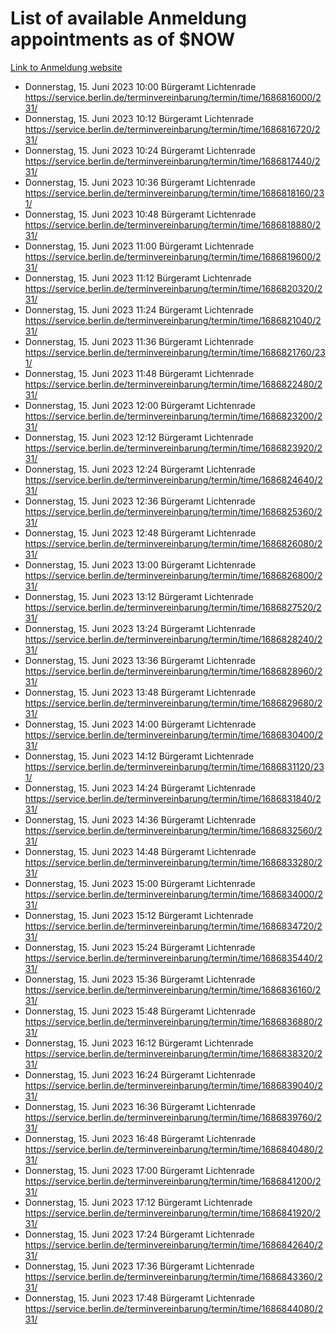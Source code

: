 # List of available Anmeldung appointments as of $NOW
[Link to Anmeldung website](https://service.berlin.de/terminvereinbarung/termin/tag.php?termin=1&anliegen[]=120686&dienstleisterlist=122210,122217,327316,122219,327312,122227,327314,122231,327346,122243,327348,122254,122252,329742,122260,329745,122262,329748,122271,327278,122273,327274,122277,327276,330436,122280,327294,122282,327290,122284,327292,122291,327270,122285,327266,122286,327264,122296,327268,150230,329760,122297,327286,122294,327284,122312,329763,122314,329775,122304,327330,122311,327334,122309,327332,317869,122281,327352,122279,329772,122283,122276,327324,122274,327326,122267,329766,122246,327318,122251,327320,122257,327322,122208,327298,122226,327300&herkunft=http%3A%2F%2Fservice.berlin.de%2Fdienstleistung%2F120686%2F)
- Donnerstag, 15. Juni 2023 10:00 Bürgeramt Lichtenrade https://service.berlin.de/terminvereinbarung/termin/time/1686816000/231/
- Donnerstag, 15. Juni 2023 10:12 Bürgeramt Lichtenrade https://service.berlin.de/terminvereinbarung/termin/time/1686816720/231/
- Donnerstag, 15. Juni 2023 10:24 Bürgeramt Lichtenrade https://service.berlin.de/terminvereinbarung/termin/time/1686817440/231/
- Donnerstag, 15. Juni 2023 10:36 Bürgeramt Lichtenrade https://service.berlin.de/terminvereinbarung/termin/time/1686818160/231/
- Donnerstag, 15. Juni 2023 10:48 Bürgeramt Lichtenrade https://service.berlin.de/terminvereinbarung/termin/time/1686818880/231/
- Donnerstag, 15. Juni 2023 11:00 Bürgeramt Lichtenrade https://service.berlin.de/terminvereinbarung/termin/time/1686819600/231/
- Donnerstag, 15. Juni 2023 11:12 Bürgeramt Lichtenrade https://service.berlin.de/terminvereinbarung/termin/time/1686820320/231/
- Donnerstag, 15. Juni 2023 11:24 Bürgeramt Lichtenrade https://service.berlin.de/terminvereinbarung/termin/time/1686821040/231/
- Donnerstag, 15. Juni 2023 11:36 Bürgeramt Lichtenrade https://service.berlin.de/terminvereinbarung/termin/time/1686821760/231/
- Donnerstag, 15. Juni 2023 11:48 Bürgeramt Lichtenrade https://service.berlin.de/terminvereinbarung/termin/time/1686822480/231/
- Donnerstag, 15. Juni 2023 12:00 Bürgeramt Lichtenrade https://service.berlin.de/terminvereinbarung/termin/time/1686823200/231/
- Donnerstag, 15. Juni 2023 12:12 Bürgeramt Lichtenrade https://service.berlin.de/terminvereinbarung/termin/time/1686823920/231/
- Donnerstag, 15. Juni 2023 12:24 Bürgeramt Lichtenrade https://service.berlin.de/terminvereinbarung/termin/time/1686824640/231/
- Donnerstag, 15. Juni 2023 12:36 Bürgeramt Lichtenrade https://service.berlin.de/terminvereinbarung/termin/time/1686825360/231/
- Donnerstag, 15. Juni 2023 12:48 Bürgeramt Lichtenrade https://service.berlin.de/terminvereinbarung/termin/time/1686826080/231/
- Donnerstag, 15. Juni 2023 13:00 Bürgeramt Lichtenrade https://service.berlin.de/terminvereinbarung/termin/time/1686826800/231/
- Donnerstag, 15. Juni 2023 13:12 Bürgeramt Lichtenrade https://service.berlin.de/terminvereinbarung/termin/time/1686827520/231/
- Donnerstag, 15. Juni 2023 13:24 Bürgeramt Lichtenrade https://service.berlin.de/terminvereinbarung/termin/time/1686828240/231/
- Donnerstag, 15. Juni 2023 13:36 Bürgeramt Lichtenrade https://service.berlin.de/terminvereinbarung/termin/time/1686828960/231/
- Donnerstag, 15. Juni 2023 13:48 Bürgeramt Lichtenrade https://service.berlin.de/terminvereinbarung/termin/time/1686829680/231/
- Donnerstag, 15. Juni 2023 14:00 Bürgeramt Lichtenrade https://service.berlin.de/terminvereinbarung/termin/time/1686830400/231/
- Donnerstag, 15. Juni 2023 14:12 Bürgeramt Lichtenrade https://service.berlin.de/terminvereinbarung/termin/time/1686831120/231/
- Donnerstag, 15. Juni 2023 14:24 Bürgeramt Lichtenrade https://service.berlin.de/terminvereinbarung/termin/time/1686831840/231/
- Donnerstag, 15. Juni 2023 14:36 Bürgeramt Lichtenrade https://service.berlin.de/terminvereinbarung/termin/time/1686832560/231/
- Donnerstag, 15. Juni 2023 14:48 Bürgeramt Lichtenrade https://service.berlin.de/terminvereinbarung/termin/time/1686833280/231/
- Donnerstag, 15. Juni 2023 15:00 Bürgeramt Lichtenrade https://service.berlin.de/terminvereinbarung/termin/time/1686834000/231/
- Donnerstag, 15. Juni 2023 15:12 Bürgeramt Lichtenrade https://service.berlin.de/terminvereinbarung/termin/time/1686834720/231/
- Donnerstag, 15. Juni 2023 15:24 Bürgeramt Lichtenrade https://service.berlin.de/terminvereinbarung/termin/time/1686835440/231/
- Donnerstag, 15. Juni 2023 15:36 Bürgeramt Lichtenrade https://service.berlin.de/terminvereinbarung/termin/time/1686836160/231/
- Donnerstag, 15. Juni 2023 15:48 Bürgeramt Lichtenrade https://service.berlin.de/terminvereinbarung/termin/time/1686836880/231/
- Donnerstag, 15. Juni 2023 16:12 Bürgeramt Lichtenrade https://service.berlin.de/terminvereinbarung/termin/time/1686838320/231/
- Donnerstag, 15. Juni 2023 16:24 Bürgeramt Lichtenrade https://service.berlin.de/terminvereinbarung/termin/time/1686839040/231/
- Donnerstag, 15. Juni 2023 16:36 Bürgeramt Lichtenrade https://service.berlin.de/terminvereinbarung/termin/time/1686839760/231/
- Donnerstag, 15. Juni 2023 16:48 Bürgeramt Lichtenrade https://service.berlin.de/terminvereinbarung/termin/time/1686840480/231/
- Donnerstag, 15. Juni 2023 17:00 Bürgeramt Lichtenrade https://service.berlin.de/terminvereinbarung/termin/time/1686841200/231/
- Donnerstag, 15. Juni 2023 17:12 Bürgeramt Lichtenrade https://service.berlin.de/terminvereinbarung/termin/time/1686841920/231/
- Donnerstag, 15. Juni 2023 17:24 Bürgeramt Lichtenrade https://service.berlin.de/terminvereinbarung/termin/time/1686842640/231/
- Donnerstag, 15. Juni 2023 17:36 Bürgeramt Lichtenrade https://service.berlin.de/terminvereinbarung/termin/time/1686843360/231/
- Donnerstag, 15. Juni 2023 17:48 Bürgeramt Lichtenrade https://service.berlin.de/terminvereinbarung/termin/time/1686844080/231/
